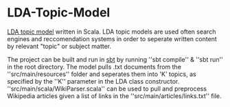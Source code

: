 # LDA-Topic-Model


[LDA topic model](https://en.wikipedia.org/wiki/Latent_Dirichlet_allocation) written in Scala. LDA topic models are
used often search engines and reccomendation systems in order to seperate written content by relevant "topic" or subject matter.

The project can be built and run in [sbt](https://www.scala-sbt.org/) by running ''sbt compile'' & ''sbt run''
in the root directory. The model pulls .txt documents from the ''src/main/resources'' folder and seperates them 
into 'K' topics, as specified by the ''K'' parameter in the LDA class constructor. ''src/main/scala/WikiParser.scala'' 
can be used to pull and preprocess Wikipedia articles given a list of links in the ''src/main/articles/links.txt'' 
file. 

